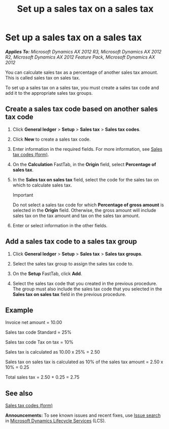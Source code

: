 ﻿---
title: Set up a sales tax on a sales tax
TOCTitle: Set up a sales tax on a sales tax
ms:assetid: 5722a578-9930-4f79-a55d-0df5b0aced59
ms:mtpsurl: https://technet.microsoft.com/en-us/library/Aa549055(v=AX.60)
ms:contentKeyID: 39519141
ms.date: 04/18/2014
mtps_version: v=AX.60
f1_keywords:
- sales tax
---

# Set up a sales tax on a sales tax 


_**Applies To:** Microsoft Dynamics AX 2012 R3, Microsoft Dynamics AX 2012 R2, Microsoft Dynamics AX 2012 Feature Pack, Microsoft Dynamics AX 2012_

You can calculate sales tax as a percentage of another sales tax amount. This is called sales tax on sales tax.

To set up a sales tax on a sales tax, you must create a sales tax code and add it to the appropriate sales tax groups.

## Create a sales tax code based on another sales tax code

1.  Click **General ledger** \> **Setup** \> **Sales tax** \> **Sales tax codes**.

2.  Click **New** to create a sales tax code.

3.  Enter information in the required fields. For more information, see [Sales tax codes (form)](https://technet.microsoft.com/en-us/library/aa553257\(v=ax.60\)).

4.  On the **Calculation** FastTab, in the **Origin** field, select **Percentage of sales tax**.

5.  In the **Sales tax on sales tax** field, select the code for the sales tax on which to calculate sales tax.
    

    > [!IMPORTANT]
    > <P>Do not select a sales tax code for which <STRONG>Percentage of gross amount</STRONG> is selected in the <STRONG>Origin</STRONG> field. Otherwise, the gross amount will include sales tax on the tax amount and tax on the sales tax amount.</P>



6.  Enter or select information in the other fields.

## Add a sales tax code to a sales tax group

1.  Click **General ledger** \> **Setup** \> **Sales tax** \> **Sales tax groups**.

2.  Select the sales tax group to assign the sales tax code to.

3.  On the **Setup** FastTab, click **Add**.

4.  Select the sales tax code that you created in the previous procedure. The group must also include the sales tax code that you selected in the **Sales tax on sales tax** field in the previous procedure.

## Example

Invoice net amount = 10.00

Sales tax code Standard = 25%

Sales tax code Tax on tax = 10%

Sales tax is calculated as 10.00 x 25% = 2.50

Sales tax on sales tax is calculated as 10% of the sales tax amount = 2.50 x 10% = 0.25

Total sales tax = 2.50 + 0.25 = 2.75

## See also

[Sales tax codes (form)](https://technet.microsoft.com/en-us/library/aa553257\(v=ax.60\))

  
**Announcements:** To see known issues and recent fixes, use [Issue search](http://go.microsoft.com/fwlink/?linkid=389258) in [Microsoft Dynamics Lifecycle Services](http://go.microsoft.com/fwlink/?linkid=306505) (LCS).

